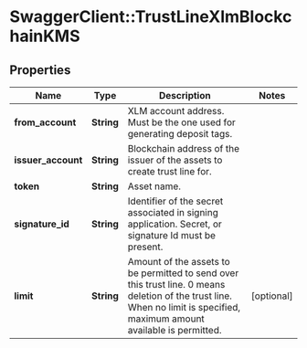 # SwaggerClient::TrustLineXlmBlockchainKMS

## Properties
Name | Type | Description | Notes
------------ | ------------- | ------------- | -------------
**from_account** | **String** | XLM account address. Must be the one used for generating deposit tags. | 
**issuer_account** | **String** | Blockchain address of the issuer of the assets to create trust line for. | 
**token** | **String** | Asset name. | 
**signature_id** | **String** | Identifier of the secret associated in signing application. Secret, or signature Id must be present. | 
**limit** | **String** | Amount of the assets to be permitted to send over this trust line. 0 means deletion of the trust line. When no limit is specified, maximum amount available is permitted. | [optional] 

